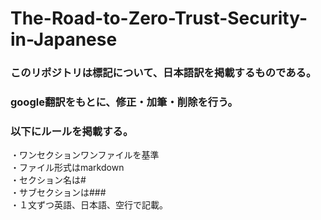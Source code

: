 # The-Road-to-Zero-Trust-Security-in-Japanese
### このリポジトリは標記について、日本語訳を掲載するものである。
### google翻訳をもとに、修正・加筆・削除を行う。
### 以下にルールを掲載する。
 ・ワンセクションワンファイルを基準  
 ・ファイル形式はmarkdown  
 ・セクション名は#  
 ・サブセクションは###  
 ・１文ずつ英語、日本語、空行で記載。
